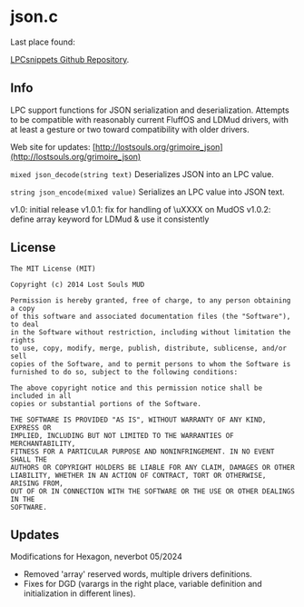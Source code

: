 
# json.c

Last place found:

[LPCsnippets Github Repository](https://github.com/atari2600tim/LPCsnippets/blob/master/json.c).

## Info

LPC support functions for JSON serialization and deserialization.
Attempts to be compatible with reasonably current FluffOS and LDMud
drivers, with at least a gesture or two toward compatibility with
older drivers.

Web site for updates: [http://lostsouls.org/grimoire_json](http://lostsouls.org/grimoire_json)

`mixed json_decode(string text)`
  Deserializes JSON into an LPC value.

`string json_encode(mixed value)`
  Serializes an LPC value into JSON text.

v1.0: initial release
v1.0.1: fix for handling of \uXXXX on MudOS
v1.0.2: define array keyword for LDMud & use it consistently

## License

```
The MIT License (MIT)

Copyright (c) 2014 Lost Souls MUD

Permission is hereby granted, free of charge, to any person obtaining a copy
of this software and associated documentation files (the "Software"), to deal
in the Software without restriction, including without limitation the rights
to use, copy, modify, merge, publish, distribute, sublicense, and/or sell
copies of the Software, and to permit persons to whom the Software is
furnished to do so, subject to the following conditions:

The above copyright notice and this permission notice shall be included in all
copies or substantial portions of the Software.

THE SOFTWARE IS PROVIDED "AS IS", WITHOUT WARRANTY OF ANY KIND, EXPRESS OR
IMPLIED, INCLUDING BUT NOT LIMITED TO THE WARRANTIES OF MERCHANTABILITY,
FITNESS FOR A PARTICULAR PURPOSE AND NONINFRINGEMENT. IN NO EVENT SHALL THE
AUTHORS OR COPYRIGHT HOLDERS BE LIABLE FOR ANY CLAIM, DAMAGES OR OTHER
LIABILITY, WHETHER IN AN ACTION OF CONTRACT, TORT OR OTHERWISE, ARISING FROM,
OUT OF OR IN CONNECTION WITH THE SOFTWARE OR THE USE OR OTHER DEALINGS IN THE
SOFTWARE.
```

## Updates

Modifications for Hexagon, neverbot 05/2024

- Removed 'array' reserved words, multiple drivers definitions.
- Fixes for DGD (varargs in the right place, variable definition and initialization
  in different lines).
